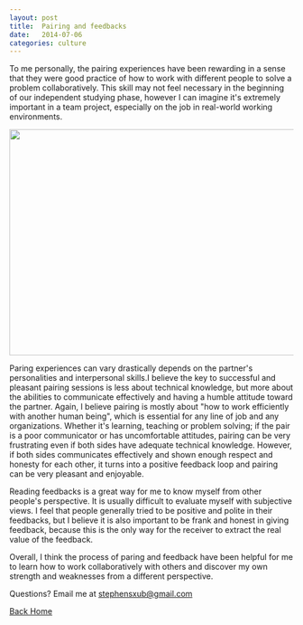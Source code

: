 ```yaml
---
layout: post
title:  Pairing and feedbacks
date:   2014-07-06
categories: culture
---
```


To me personally, the pairing experiences have been rewarding in a sense that they were good practice of how to work with different people to solve a problem collaboratively. This skill may not feel necessary in the beginning of our independent studying phase, however I can imagine it's extremely important in a team project, especially on the job in real-world working environments.

<img src="{{ site.url }}/images/pairing.png" height="400" width="600" alt="">

Paring experiences can vary drastically depends on the partner's personalities and interpersonal skills.I believe the key to successful and pleasant pairing sessions is less about technical knowledge, but more about the abilities to communicate effectively and having a humble attitude toward the partner. Again, I believe pairing is mostly about "how to work efficiently with another human being", which is essential for any line of job and any organizations. Whether it's learning, teaching or problem solving; if the pair is a poor communicator or has uncomfortable attitudes, pairing can be very frustrating even if both sides have adequate technical knowledge. However, if both sides communicates effectively and shown enough respect and honesty for each other, it turns into a positive feedback loop and pairing can be very pleasant and enjoyable.

Reading feedbacks is a great way for me to know myself from other people's perspective. It is usually difficult to evaluate myself with subjective views. I feel that people generally tried to be positive and polite in their feedbacks, but I believe it is also important to be frank and honest in giving feedback, because this is the only way for the receiver to extract the real value of the feedback.

Overall, I think the process of paring and feedback have been helpful for me to learn how to work collaboratively with others and discover my own strength and weaknesses from a different perspective.

Questions? Email me at stephensxub@gmail.com

<a href="{{ site.url }}">Back Home</a>